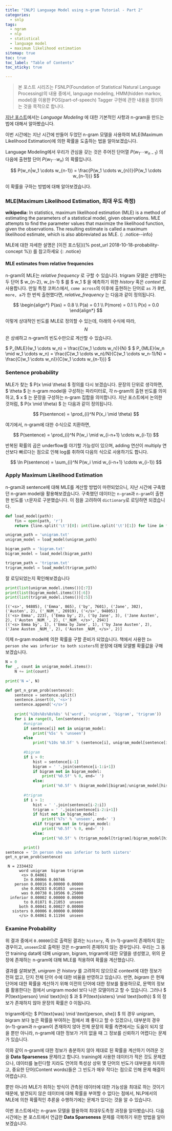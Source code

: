 ```yaml
---
title: "[NLP] Language Model using n-gram Tutorial - Part 2"
categories:
  - snlp
tags:
  - ngram
  - nlp
  - statistical
  - language model
  - maximum likelihood estimation
sitemap: true
toc: true
toc_label: "Table of Contents"
toc_sticky: true

---
```


> 본 포스트 시리즈는 FSNLP(Foundation of Statistical Natural Language Processing)의 내용 중에서,
language modeling, HMM(hidden markov, model)을 이용한 POS(part-of-speech) Tagger 구현에 관한 
내용을 정리하는 것을 목적으로 합니다.

[지난 포스트][previous post]에서는 *Language Modeling* 에 대한 기본적인 사항과 n-gram을 만드는 법에 대해서 알아봤습니다.

이번 시간에는 지난 시간에 만들어 두었던 n-gram 모델을 사용하여 MLE(Maximum Likelihood Estimation)에 의한 
확률을 도출하는 법을 알아보겠습니다.

Language Modeling에서 우리가 관심을 갖는 것은 주어진 단어열 $P(w_1 \cdots w_{n-1})$ 의 다음에 출현할
 단어 $P(w_1 \cdots w_{n})$ 의 확률입니다.

$$
P(w_n|w_1 \cdots w_{n-1}) = \frac{P(w_1 \cdots w_{n})}{P(w_1 \cdots w_{n-1})}
$$

이 확률을 구하는 방법에 대해 알아보겠습니다.

### MLE(Maximum Likelihood Estimation, 최대 우도 측정)

**wikipedia:** 
In statistics, maximum likelihood estimation (MLE) is a method of estimating the parameters of
 a statistical model, given observations. MLE attempts to find the parameter values that maximize
 the likelihood function, given the observations.
 The resulting estimate is called a maximum likelihood estimate, which is also abbreviated as MLE.
{: .notice--info}

MLE에 대한 자세한 설명은 [이전 포스팅]({% post_url 2018-10-18-probability-concept %}) 를 참고하세요
{: .notice}

#### MLE estimates from relative frequencies
n-gram의 MLE는 _relative frequency_ 로 구할 수 있습니다. trigram 모델은 선행하는 두 단어 $ w_{n-2}, w_{n-1} $ 를 
$ w_1 $ 을 예측하기 위한 _history_ 혹은 _context_ 로 사용합니다. 만일 특정 코퍼스에서, `come across`의 이후에 출현하는 단어로
`as` 가 8번, `more, a`가 한 번씩 출현했다면, _relative_frequency_ 는 다음과 같이 정의됩니다.

$$
\begin{align*}
P(as) = 0.8 \\
P(a) = 0.1 \\
P(more) = 0.1 \\
P(x) = 0.0
\end{align*}
$$

이렇게 상대적인 빈도를 MLE로 정의할 수 있는데, 아래의 수식에 따라, $$ N $$은 상쇄하고 n-gram의 빈도수만으로 계산할 수 있습니다.

$ P_{MLE}(w_1 \cdots w_n) = \frac{C(w_1 \cdots w_n)}{N} $
$ P_{MLE}(w_n \mid w_1 \cdots w_n) = \frac{C(w_1 \cdots w_n)/N}{C(w_1 \cdots w_n-1)/N} = \frac{C(w_1 \cdots w_n)}{C(w_1 \cdots w_{n-1})} $

### Sentence probability

MLE가 찾는 $ P(x \mid \theta) $ 정의를 다시 보겠습니다. 문장의 단위로 생각하면, $ \theta $ 는 n-gram model을 구성하는 파라미터로, 
각 n-gram의 출현 빈도를 의미하고, $ x $ 는 문장을 구성하는 n-gram 집합을 의미합니다. 지난 포스트에서 논의한 것처럼, $ P(x \mid \theta) $ 는 다음과 같이 정의됩니다.

$$ P(sentence) = \prod_{i}^N P(x_i \mid \theta) $$ 

여기에서, n-gram에 대한 수식으로 치환하면, 

$$ P(sentence) = \prod_{i}^N P(w_i \mid w_{i-n+1} \cdots w_{i-1}) $$

반복된 확률의 곱은 underflow를 야기할 가능성이 있으며, adding 연산이 multiply 연산보다 빠르다는 점으로 인해 log를 취하여 다음의 식으로 사용하기도 합니다.  

$$ \ln P(sentence) = \sum_{i}^N P(w_i \mid w_{i-n+1} \cdots w_{i-1}) $$

### Apply Maximum Likelihood Estimation

n-gram과 sentence에 대해 MLE를 계산할 방법이 마련되었으니, 지난 시간에 구축했던 n-gram model을 활용해보겠습니다.
구축했던 데이터는 `n-gram`과 `n-gram`이 출현한 빈도를 `\t`문자로 구분했습니다. 이 점을 고려하여 `dictionary`로 로딩하면 되겠습니다. 

```python
def load_model(path):
    fin = open(path, 'r')
    return {line.split('\t')[0]: int(line.split('\t')[1]) for line in fin.read().split('\n')}

unigram_path = 'unigram.txt'
unigram_model = load_model(unigram_path)

bigram_path = 'bigram.txt'
bigram_model = load_model(bigram_path)

trigram_path = 'trigram.txt'
trigram_model = load_model(trigram_path)
```

잘 로딩되었는지 확인해보겠습니다

```python
print(list(unigram_model.items())[:7])
print(list(bigram_model.items())[:6])
print(list(trigram_model.items())[:5])
```

	[('<s>', 94805), ('Emma', 865), ('by', 7601), ('Jane', 302), ('Austen', 2), ('_NUM_', 26919), ('</s>', 94805)]
	[('<s> Emma', 223), ('Emma by', 2), ('by Jane', 3), ('Jane Austen', 2), ('Austen _NUM_', 2), ('_NUM_ </s>', 294)]
	[('<s> Emma by', 1), ('Emma by Jane', 1), ('by Jane Austen', 2), ('Jane Austen _NUM_', 2), ('Austen _NUM_ </s>', 2)]


이제 n-gram model에 의한 확률을 구할 준비가 되었습니다.
책에서 사용한 `In person she was inferior to both sisters`의 문장에 대해 모델별 확률값을 구해보겠습니다.
	
```python
N = 0
for _, count in unigram_model.items():
    N += int(count)
    
print('N =', N)

def get_n_gram_prob(sentence):
    sentence = sentence.split()
    sentence.insert(0, '<s>')
    sentence.append('</s>')
    
    print('%10s%8s%8s%8s' %('word', 'unigram', 'bigram', 'trigram'))
    for i in range(0, len(sentence)):
    	#unigram
    	if sentence[i] not in unigram_model:
    		print('%5s' % 'unseen')
    	else
        	print('%10s %0.5f' % (sentence[i], unigram_model[sentence[i]]/N), end=' ')
        
        #bigram
        if i > 0:
            hist = sentence[i-1]
            bigram = ' '.join(sentence[i-1:i+1])
            if bigram not in bigram_model:
                print('%0.5f' % 0, end=' ')
            else:
                print('%0.5f' % (bigram_model[bigram]/unigram_model[hist]), end=' ')
        
        #trigram
        if i > 1:
            hist = ' '.join(sentence[i-2:i])
            trigram = ' '.join(sentence[i-2:i+1])
            if hist not in bigram_model:
                print('%7s' % 'unseen', end=' ')
            elif trigram not in trigram_model:
                print('%0.5f' % 0, end=' ')
            else:
                print('%0.5f' % (trigram_model[trigram]/bigram_model[hist]), end=' ')

        print()
sentence = 'In person she was inferior to both sisters'
get_n_gram_prob(sentence)
```

     N = 2334432
          word unigram  bigram trigram
           <s> 0.04061 
            In 0.00066 0.00746 
        person 0.00016 0.00000 0.00000 
           she 0.00283 0.01053  unseen 
           was 0.00738 0.10506 0.25000 
      inferior 0.00002 0.00000 0.00000 
            to 0.01871 0.21053  unseen 
          both 0.00041 0.00027 0.00000 
       sisters 0.00006 0.00000 0.00000 
          </s> 0.04061 0.11194  unseen

### Examine Probability

위 결과 중에서 `0.00000`으로 출력된 결과는 `history`, 즉 (n-1)-gram이 존재하지 않는 경우이고, `unseen`으로 출력된 것은 n-gram이 존재하지 
않는 경우입니다. 우리는 그 동안 training data에 대해 unigram, bigram, trigram에 대한 모델을 생성했고, 위의 문장에 존재하는 n-gram에 대해 
MLE를 적용하여 확률을 계산했습니다.  
 
결과를 살펴보면, _unigram_ 은 _history_ 를 고려하지 않으므로 context에 대한 정보가 전혀 없고, 단지 전체 단어 수에 대한 비율을 반영하고 있습니다. 
반면, _bigram_ 은 현재 단어에 대한 확률을 계산하기 위해 이전의 단어에 대한 정보를 활용하므로, 문맥의 정보를 활용한다는 점에서 unigram model 보다 
나은 모델이라고 할 수 있습니다. 그러나 $ P(\text{person} \mid \text{In}) $ 과 $ P(\text{sisters} \mid \text{both}) $ 의
정보가 존재하지 않아 문장의 확률은 0 이됩니다.

trigram에서는 $ P(\text{was} \mid \text{person, she}) $ 의 경우 unigram, bigram 보다 높은 확률을 부여하는 점에서 꽤 좋다고 할 수 있겠으나, 
대부분의 경우 (n-1)-gram과 n-gram이 존재하지 않아 전제 문장의 확률 측면에서는 도움이 되지 않을 뿐만 아니라,
n-gram에 대한 정보가 거의 없을 때 그 정보를 신뢰하기 어렵다는 문제가 있습니다.

이와 같이 n-gram에 대한 정보가 충분하지 않아 제대로 된 확률을 계산하기 어려운 것을 **Data Sparseness** 문제라고 합니다.
training에 사용한 데이터가 적은 것도 문제겠으나, 데이터를 늘린다할 지라도 언어의 특성상 상위 몇 단어의 빈도가 대부분을 차지하고, 
중요한 단어(Content words)들은 그 빈도가 매우 작다는 점으로 인해 문제 해결이 어렵습니다.   

뿐만 아니라 MLE가 취하는 방식이 관측된 데이터에 대한 가능성을 최대로 하는 것이기 때문에, 발견되지 않은 데이터에 대해 확률을 부여할 수 없다는 점에서,
NLP에서의 MLE에 의한 확률적인 추론을 수행하기에는 문제가 있다는 것을 알 수 있습니다.

이번 포스트에서는 n-gram 모델을 활용하여 최대우도측정 과정을 알아봤습니다. 다음 시간에는 본 포스트에서 언급한 **Data Sparseness** 문제를 극복하기 위한 방법을 알아보겠습니다.

[previous post]:https://sept1022.github.io/snlp/language-model-part-1/